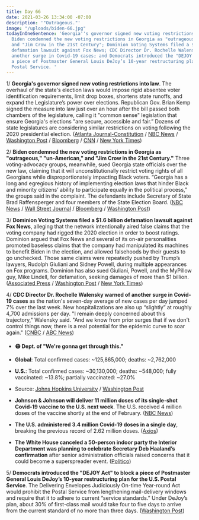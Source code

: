 ```yaml
---
title: Day 66
date: 2021-03-26 13:34:00 -07:00
description: '"Outrageous."'
image: "/uploads/biden-66.jpg"
todayInOneSentence: 'Georgia''s governor signed new voting restrictions into law;
  Biden condemned the new voting restrictions in Georgia as "outrageous," "un-American,"
  and "Jim Crow in the 21st Century"; Dominion Voting Systems filed a $1.6 billion
  defamation lawsuit against Fox News; CDC Director Dr. Rochelle Walensky warned of
  another surge in Covid-19 cases; and Democrats introduced the "DEJOY Act" to block
  a piece of Postmaster General Louis DeJoy’s 10-year restructuring plan for the U.S.
  Postal Service. '
---
```


1/ **Georgia's governor signed new voting restrictions into law**. The overhaul of the state's election laws would impose rigid absentee voter identification requirements, limit drop boxes, shortens state runoffs, and expand the Legislature’s power over elections. Republican Gov. Brian Kemp signed the measure into law just over an hour after the bill passed both chambers of the legislature, calling it "common sense" legislation that ensure Georgia's elections "are secure, accessible and fair.” Dozens of state legislatures are considering similar restrictions on voting following the 2020 presidential election. ([Atlanta Journal-Constitution](https://www.ajc.com/politics/bill-changing-georgia-voting-rules-passes-state-house/EY2MATS6SRA77HTOBVEMTJLIT4/?xx) / [NBC News](https://www.nbcnews.com/politics/elections/georgia-passes-vast-restrictive-voting-law-limiting-early-voting-ballot-n1262101) / [Washington Post](https://www.washingtonpost.com/politics/georgia-voting-restrictions/2021/03/25/91009e72-8da1-11eb-9423-04079921c915_story.html) / [Bloomberg](https://www.bloomberg.com/news/articles/2021-03-25/georgia-governor-signs-sweeping-overhaul-of-state-elections?sref=MIBMEEoj) / [CNN](https://www.cnn.com/2021/03/25/politics/georgia-state-house-voting-bill-passage/index.html) / [New York Times](https://www.nytimes.com/2021/03/25/us/politics/georgia-voting-law-republicans.html))

2/ **Biden condemned the new voting restrictions in Georgia as "outrageous," "un-American," and "Jim Crow in the 21st Century."** Three voting-advocacy groups, meanwhile, sued Georgia state officials over the new law, claiming that it will unconstitutionally restrict voting rights of all Georgians while disproportionately impacting Black voters. “Georgia has a long and egregious history of implementing election laws that hinder Black and minority citizens’ ability to participate equally in the political process,” the groups said in the complaint. The defendants include Secretary of State Brad Raffensperger and four members of the State Election Board. ([NBC News](https://www.nbcnews.com/politics/elections/democrats-excoriate-new-voting-restrictions-georgia-make-it-illegal-give-n1262181) / [Wall Street Journal](https://www.wsj.com/articles/georgia-voting-law-draws-legal-challenge-11616778503) / [Bloomberg](https://www.bloomberg.com/news/articles/2021-03-26/georgia-election-officials-are-sued-over-new-voting-restrictions?srnd=politics-vp&sref=MIBMEEoj) / [Washington Post](https://www.washingtonpost.com/politics/2021/03/26/joe-biden-live-updates/#link-VF43N7LGXFGIPHHLCQCQGRYWFA))

3/ **Dominion Voting Systems filed a $1.6 billion defamation lawsuit against Fox News**, alleging that the network intentionally aired false claims that the voting company had rigged the 2020 election in order to boost ratings. Dominion argued that Fox News and several of its on-air personalities promoted baseless claims that the company had manipulated its machines to benefit Biden in the election, and allowed falsehoods by their guests to go unchecked. Those same claims were repeatedly pushed by Trump’s lawyers, Rudolph Giuliani and Sidney Powell, during multiple appearances on Fox programs. Dominion has also sued Giuliani, Powell, and the MyPillow guy, Mike Lindell, for defamation, seeking damages of more than $1 billion. ([Associated Press](https://apnews.com/article/joe-biden-donald-trump-media-lawsuits-elections-912eea8e168f95d51dec02da78ac2760) / [Washington Post](https://www.washingtonpost.com/media/2021/03/26/fox-dominion-lawsuit-defamation/) / [New York Times](https://www.nytimes.com/2021/03/26/business/media/fox-news-defamation-suit-dominion.html))

4/ **CDC Director Dr. Rochelle Walensky warned of another surge in Covid-19 cases** as the nation's seven-day average of new cases per day jumped 7% over the last week. New hospitalizations are also up “slightly” at roughly 4,700 admissions per day. "I remain deeply concerned about this trajectory," Walensky said. "And we know from prior surges that if we don't control things now, there is a real potential for the epidemic curve to soar again." ([CNBC](https://www.cnbc.com/2021/03/26/cdc-director-warns-of-possible-covid-surge-as-us-cases-increase-by-7percent.html) / [ABC News](https://abcnews.go.com/Politics/jj-surge-11m-vaccine-doses-cdc-director-deeply/story?id=76705319))

* #### 😷 Dept. of "We're gonna get through this."

* **Global**: Total confirmed cases: \~125,865,000; deaths: \~2,762,000

* **U.S.**: Total confirmed cases: \~30,130,000; deaths: \~548,000; fully vaccinated: \~13.8%; partially vaccinated: \~27.0%

* Source: [Johns Hopkins University](https://coronavirus.jhu.edu/map.html) / [Washington Post](https://www.washingtonpost.com/graphics/2020/health/covid-vaccine-states-distribution-doses/)

* **Johnson & Johnson will deliver 11 million doses of its single-shot Covid-19 vaccine to the U.S. next week**. The U.S. received 4 million doses of the vaccine shortly at the end of February. ([NBC News](https://www.nbcnews.com/politics/white-house/johnson-johnson-deliver-11-million-vaccine-doses-next-week-biden-n1262166))

* **The U.S. administered 3.4 million Covid-19 doses in a single day**, breaking the previous record of 2.62 million doses. ([Axios](https://www.axios.com/vaccine-daily-record-0da0a2d5-e494-4413-af4f-9babea418cbc.html))

* **The White House canceled a 50-person indoor party the Interior Department was planning to celebrate Secretary Deb Haaland’s confirmation** after senior administration officials raised concerns that it could become a superspreader event. ([Politico](https://www.politico.com/news/2021/03/26/white-house-deb-haaland-southwest-party-478154))

5/ **Democrats introduced the "DEJOY Act" to block a piece of Postmaster General Louis DeJoy’s 10-year restructuring plan for the U.S. Postal Service**. The Delivering Envelopes Judiciously On-time Year-round Act would prohibit the Postal Service from lengthening mail-delivery windows and require that it to adhere to current “service standards.” Under DeJoy’s plan, about 30% of first-class mail would take four to five days to arrive from the current standard of no more than three days. ([Washington Post](https://www.washingtonpost.com/business/2021/03/26/usps-dejoy-act/))